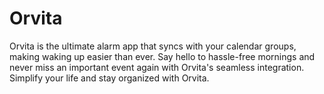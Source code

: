 # Orvita
Orvita is the ultimate alarm app that syncs with your calendar groups, making waking up easier than ever. Say hello to hassle-free mornings and never miss an important event again with Orvita's seamless integration. Simplify your life and stay organized with Orvita.
